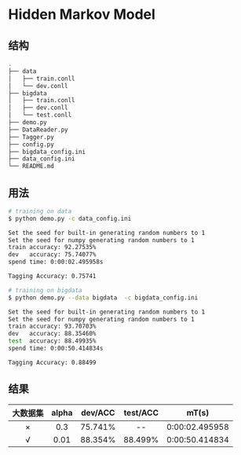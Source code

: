 # Hidden Markov Model

## 结构

```sh
.
├── data
│   ├── train.conll
│   └── dev.conll
├── bigdata
│   ├── train.conll
│   ├── dev.conll
│   └── test.conll
├── demo.py
├── DataReader.py
├── Tagger.py
├── config.py
├── bigdata_config.ini
├── data_config.ini
└── README.md
```

## 用法

```sh
# training on data
$ python demo.py -c data_config.ini

Set the seed for built-in generating random numbers to 1
Set the seed for numpy generating random numbers to 1
train accuracy: 92.27535%
dev   accuracy: 75.74077%
spend time: 0:00:02.495958s

Tagging Accuracy: 0.75741

# training on bigdata
$ python demo.py --data bigdata  -c bigdata_config.ini

Set the seed for built-in generating random numbers to 1
Set the seed for numpy generating random numbers to 1
train accuracy: 93.70703%
dev   accuracy: 88.35460%
test  accuracy: 88.49935%
spend time: 0:00:50.414834s

Tagging Accuracy: 0.88499
```

## 结果

| 大数据集 | alpha |  dev/ACC   |  test/ACC  |     mT(s)      |
| :------: | :---: | :------: | :------: | :------------: |
|    ×     |  0.3  | 75.741% |    --   | 0:00:02.495958 |
|    √     | 0.01  | 88.354% | 88.499% | 0:00:50.414834 |